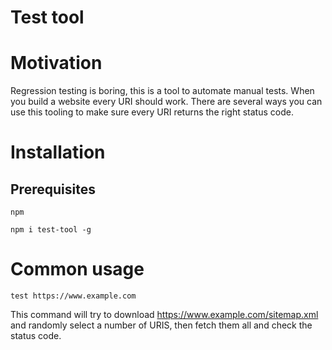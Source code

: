 # Test tool

# Motivation
Regression testing is boring, this is a tool to automate manual tests. When you build a website every URI should work. There are several ways you can use this tooling to make sure every URI returns the right status code.

# Installation
## Prerequisites
```
npm
```
  
```
npm i test-tool -g
```

# Common usage
```
test https://www.example.com
```
This command will try to download https://www.example.com/sitemap.xml and randomly select a number of URIS, then fetch them all and check the status code.